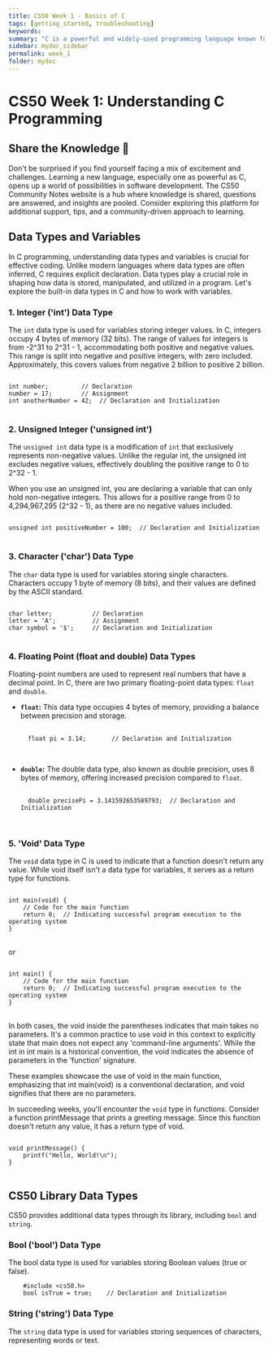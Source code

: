 ```yaml
---
title: CS50 Week 1 - Basics of C
tags: [getting_started, troubleshooting]
keywords:
summary: "C is a powerful and widely-used programming language known for its efficiency and versatility. Understanding its key components is essential for writing effective and reliable code."
sidebar: mydoc_sidebar
permalink: week_1
folder: mydoc
---
```


# CS50 Week 1: Understanding C Programming

## Share the Knowledge 🌟

Don't be surprised if you find yourself facing a mix of excitement and challenges. Learning a new language, especially one as powerful as C, opens up a world of possibilities in software development. The CS50 Community Notes website is a hub where knowledge is shared, questions are answered, and insights are pooled. Consider exploring this platform for additional support, tips, and a community-driven approach to learning.

## Data Types and Variables

In C programming, understanding data types and variables is crucial for effective coding. Unlike modern languages where data types are often inferred, C requires explicit declaration. Data types play a crucial role in shaping how data is stored, manipulated, and utilized in a program. Let's explore the built-in data types in C and how to work with variables.

### 1. Integer ('int') Data Type

The `int` data type is used for variables storing integer values. 
In C, integers occupy 4 bytes of memory (32 bits). The range of values for integers is from -2^31 to 2^31 - 1, accommodating both positive and negative values.
This range is split into negative and positive integers, with zero included. Approximately, this covers values from negative 2 billion to positive 2 billion.

<pre>
<code>
int number;         // Declaration
number = 17;        // Assignment
int anotherNumber = 42;  // Declaration and Initialization
</code>
</pre>

### 2. Unsigned Integer ('unsigned int')
The `unsigned int` data type is a modification of `int` that exclusively represents non-negative values. Unlike the regular int, the unsigned int excludes negative values, effectively doubling the positive range to 0 to 2^32 - 1.

When you use an unsigned int, you are declaring a variable that can only hold non-negative integers. This allows for a positive range from 0 to 4,294,967,295 (2^32 - 1), as there are no negative values included.

<pre>
<code>
unsigned int positiveNumber = 100;  // Declaration and Initialization
</code>
</pre>

### 3. Character ('char') Data Type
The `char` data type is used for variables storing single characters. Characters occupy 1 byte of memory (8 bits), and their values are defined by the ASCII standard.

<pre>
<code>
char letter;           // Declaration
letter = 'A';          // Assignment
char symbol = '$';     // Declaration and Initialization
</code>
</pre>

### 4. Floating Point (float and double) Data Types
Floating-point numbers are used to represent real numbers that have a decimal point. In C, there are two primary floating-point data types: `float` and `double`.

- **`float`:** This data type occupies 4 bytes of memory, providing a balance between precision and storage.

    <pre>
    <code>
    float pi = 3.14;       // Declaration and Initialization
    </code>
    </pre>

- **`double`:** The double data type, also known as double precision, uses 8 bytes of memory, offering increased precision compared to `float`. 

    <pre>
    <code>
    double precisePi = 3.141592653589793;  // Declaration and Initialization
    </code>
    </pre>

### 5. 'Void' Data Type
The `void` data type in C is used to indicate that a function doesn't return any value. While void itself isn't a data type for variables, it serves as a return type for functions.

<pre>
<code>
int main(void) {
    // Code for the main function
    return 0;  // Indicating successful program execution to the operating system
}
</code>
</pre>
or 

<pre>
<code>
int main() {
    // Code for the main function
    return 0;  // Indicating successful program execution to the operating system
}
</code>
</pre>

In both cases, the void inside the parentheses indicates that main takes no parameters. It's a common practice to use void in this context to explicitly state that main does not expect any 'command-line arguments'. While the int in int main is a historical convention, the void indicates the absence of parameters in the 'function' signature.

These examples showcase the use of void in the main function, emphasizing that int main(void) is a conventional declaration, and void signifies that there are no parameters.

In succeeding weeks, you'll encounter the `void` type in functions. Consider a function printMessage that prints a greeting message. Since this function doesn't return any value, it has a return type of void.

<pre>
<code>
void printMessage() {
    printf("Hello, World!\n");
}
</code>
</pre>


## CS50 Library Data Types

CS50 provides additional data types through its library, including `bool` and `string`.

### Bool ('bool') Data Type
The bool data type is used for variables storing Boolean values (true or false).

```vbnet
    #include <cs50.h>
    bool isTrue = true;    // Declaration and Initialization
```
### String ('string') Data Type
The `string` data type is used for variables storing sequences of characters, representing words or text.
